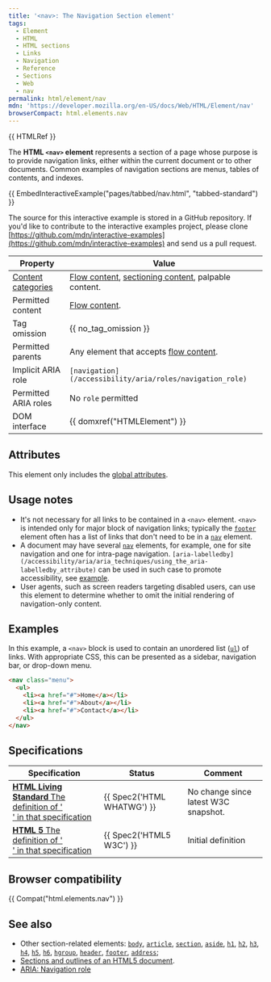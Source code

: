 ```yaml
---
title: '<nav>: The Navigation Section element'
tags:
  - Element
  - HTML
  - HTML sections
  - Links
  - Navigation
  - Reference
  - Sections
  - Web
  - nav
permalink: html/element/nav
mdn: 'https://developer.mozilla.org/en-US/docs/Web/HTML/Element/nav'
browserCompact: html.elements.nav
---
```

{{ HTMLRef }}

The **HTML `<nav>` element** represents a section of a page whose purpose is to provide navigation links, either within the current document or to other documents. Common examples of navigation sections are menus, tables of contents, and indexes.

{{ EmbedInteractiveExample("pages/tabbed/nav.html", "tabbed-standard") }}

The source for this interactive example is stored in a GitHub repository. If you'd like to contribute to the interactive examples project, please clone [https://github.com/mdn/interactive-examples](https://github.com/mdn/interactive-examples) and send us a pull request.

| Property | Value |
| --- | --- |
| [Content categories](/en-US/docs/HTML/Content_categories) | [Flow content](/en-US/docs/HTML/Content_categories#Flow_content), [sectioning content](/en-US/docs/HTML/Content_categories#Sectioning_content), palpable content. |
| Permitted content | [Flow content](/en-US/docs/HTML/Content_categories#Flow_content). |
| Tag omission | {{ no_tag_omission }} |
| Permitted parents | Any element that accepts [flow content](/en-US/docs/HTML/Content_categories#Flow_content). |
| Implicit ARIA role | `[navigation](/accessibility/aria/roles/navigation_role)` |
| Permitted ARIA roles | No `role` permitted |
| DOM interface | {{ domxref("HTMLElement") }} |

## Attributes

This element only includes the [global attributes](/en-US/docs/HTML/Global_attributes).

## Usage notes

-   It's not necessary for all links to be contained in a `<nav>` element. `<nav>` is intended only for major block of navigation links; typically the [`footer`](/html/element/footer/) element often has a list of links that don't need to be in a [`nav`](/html/element/nav/) element.
-   A document may have several [`nav`](/html/element/nav/) elements, for example, one for site navigation and one for intra-page navigation. `[aria-labelledby](/accessibility/aria/aria_techniques/using_the_aria-labelledby_attribute)` can be used in such case to promote accessibility, see [example](/html/element/heading_elements#labeling_section_content).
-   User agents, such as screen readers targeting disabled users, can use this element to determine whether to omit the initial rendering of navigation-only content.

## Examples

In this example, a `<nav>` block is used to contain an unordered list ([`ul`](/html/element/ul/)) of links. With appropriate CSS, this can be presented as a sidebar, navigation bar, or drop-down menu.

```html
<nav class="menu">
  <ul>
    <li><a href="#">Home</a></li>
    <li><a href="#">About</a></li>
    <li><a href="#">Contact</a></li>
  </ul>
</nav>

```

## Specifications

| Specification | Status | Comment |
| --- | --- | --- |
| [**HTML Living Standard** The definition of '<nav>' in that specification](https://html.spec.whatwg.org/multipage/sections.html#the-nav-element) | {{ Spec2('HTML WHATWG') }} | No change since latest W3C snapshot. |
| [**HTML 5** The definition of '<nav>' in that specification](https://www.w3.org/TR/html52/sections.html#the-nav-element) | {{ Spec2('HTML5 W3C') }} | Initial definition |

## Browser compatibility

{{ Compat("html.elements.nav") }}

## See also

-   Other section-related elements: [`body`](/html/element/body/), [`article`](/html/element/article/), [`section`](/html/element/section/), [`aside`](/html/element/aside/), [`h1`](/html/element/h1/), [`h2`](/html/element/h2/), [`h3`](/html/element/h3/), [`h4`](/html/element/h4/), [`h5`](/html/element/h5/), [`h6`](/html/element/h6/), [`hgroup`](/html/element/hgroup/), [`header`](/html/element/header/), [`footer`](/html/element/footer/), [`address`](/html/element/address/);
-   [Sections and outlines of an HTML5 document](/en-US/docs/Sections_and_Outlines_of_an_HTML5_document "Sections and Outlines of an HTML5 document").
-   [ARIA: Navigation role](/accessibility/aria/roles/navigation_role)